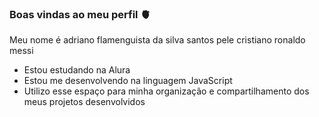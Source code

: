 ### Boas vindas ao meu perfil 🫀

Meu nome é adriano flamenguista da silva santos pele cristiano ronaldo messi

- Estou estudando na Alura
- Estou me desenvolvendo na linguagem JavaScript
- Utilizo esse espaço para minha organização e compartilhamento dos meus projetos desenvolvidos
